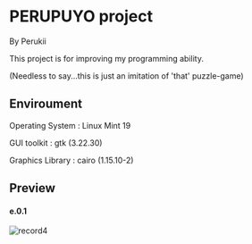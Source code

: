 
# PERUPUYO project

By Perukii

This project is for improving my programming ability. 

(Needless to say...this is just an imitation of 'that' puzzle-game)

## Enviroument

Operating System : Linux Mint 19 

GUI toolkit      : gtk   (3.22.30) 

Graphics Library : cairo (1.15.10-2) 


## Preview
#### e.0.1

![record4](https://user-images.githubusercontent.com/57752033/71255680-e9dbe380-2371-11ea-8e66-425c53f74298.gif)


